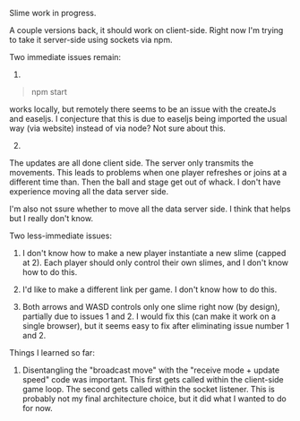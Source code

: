 Slime work in progress.

A couple versions back, it should work on client-side. Right now I'm
trying to take it server-side using sockets via npm.

Two immediate issues remain:

1. 

> npm start

works locally, but remotely there seems to be an issue with the createJs
and easeljs. I conjecture that this is due to easeljs being imported the
usual way (via website) instead of via node? Not sure about this.

2. 

The updates are all done client side. The server only transmits the
movements.
This leads to problems when one player refreshes or joins at a
different time than. Then the ball and stage get out of whack. I don't
have experience moving all the data server side.

I'm also not ssure whether to move all the data server side. I think
that helps but I really don't know.

Two less-immediate issues:

1. I don't know how to make a new player instantiate a new slime (capped
   at 2). Each player should only control their own slimes, and I don't
know how to do this.

2. I'd like to make a different link per game. I don't know how to do
   this.

3. Both arrows and WASD controls only one slime right now (by design), partially due to issues 1
   and 2. I would fix this (can make it work on a single browser), but it
   seems easy to fix after eliminating issue number 1 and 2.

Things I learned so far:

1. Disentangling the "broadcast move" with the "receive mode + update
   speed" code was important. This first gets called within the
   client-side game loop. The second gets called within the socket
   listener. This is probably not my final architecture choice, but it
   did what I wanted to do for now.
